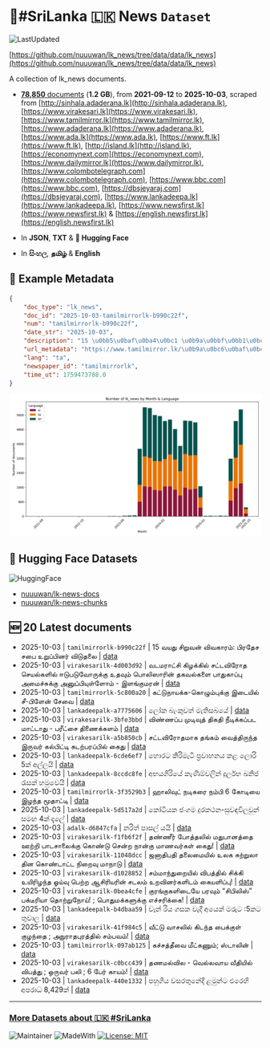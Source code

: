 # 📄#SriLanka 🇱🇰 News `Dataset`

![LastUpdated](https://img.shields.io/badge/last_updated-2025--10--03_12:39:59-green)

[https://github.com/nuuuwan/lk_news/tree/data/data/lk_news](https://github.com/nuuuwan/lk_news/tree/data/data/lk_news)

A collection of lk_news documents.

- [**78,850** documents](https://github.com/nuuuwan/lk_news/tree/data/data/lk_news) (**1.2 GB**), from **2021-09-12** to **2025-10-03**, scraped from [http://sinhala.adaderana.lk](http://sinhala.adaderana.lk), [https://www.virakesari.lk](https://www.virakesari.lk), [https://www.tamilmirror.lk](https://www.tamilmirror.lk), [https://www.adaderana.lk](https://www.adaderana.lk), [https://www.ada.lk](https://www.ada.lk), [https://www.ft.lk](https://www.ft.lk), [http://island.lk](http://island.lk), [https://economynext.com](https://economynext.com), [https://www.dailymirror.lk](https://www.dailymirror.lk), [https://www.colombotelegraph.com](https://www.colombotelegraph.com), [https://www.bbc.com](https://www.bbc.com), [https://dbsjeyaraj.com](https://dbsjeyaraj.com), [https://www.lankadeepa.lk](https://www.lankadeepa.lk), [https://www.newsfirst.lk](https://www.newsfirst.lk) & [https://english.newsfirst.lk](https://english.newsfirst.lk)

- In **JSON**, **TXT** & **🤗 Hugging Face**

- In **සිංහල**, **தமிழ்** & **English**

## 📝 Example Metadata

```json
{
    "doc_type": "lk_news",
    "doc_id": "2025-10-03-tamilmirrorlk-b990c22f",
    "num": "tamilmirrorlk-b990c22f",
    "date_str": "2025-10-03",
    "description": "15 \u0bb5\u0baf\u0ba4\u0bc1 \u0b9a\u0bbf\u0bb1\u0bc1\u0bb5\u0ba9\u0bcd \u0bb5\u0bbf\u0bb5\u0b95\u0bbe\u0bb0\u0bae\u0bcd: \u0baa\u0bbf\u0bb0\u0ba4\u0bc7\u0b9a \u0b9a\u0baa\u0bc8 \u0b89\u0bb1\u0bc1\u0baa\u0bcd\u0baa\u0bbf\u0ba9\u0bb0\u0bcd \u0bb5\u0bbf\u0b9f\u0bc1\u0ba4\u0bb2\u0bc8",
    "url_metadata": "https://www.tamilmirror.lk/\u0b9a\u0bc6\u0baf\u0bcd\u0ba4\u0bbf\u0b95\u0bb3\u0bcd/15-\u0bb5\u0baf\u0ba4\u0bc1-\u0b9a\u0bbf\u0bb1\u0bc1\u0bb5\u0ba9\u0bcd-\u0bb5\u0bbf\u0bb5\u0b95\u0bbe\u0bb0\u0bae\u0bcd-\u0baa\u0bbf\u0bb0\u0ba4\u0bc7\u0b9a-\u0b9a\u0baa\u0bc8-\u0b89\u0bb1\u0bc1\u0baa\u0bcd\u0baa\u0bbf\u0ba9\u0bb0\u0bcd-\u0bb5\u0bbf\u0b9f\u0bc1\u0ba4\u0bb2\u0bc8/175-365693",
    "lang": "ta",
    "newspaper_id": "tamilmirrorlk",
    "time_ut": 1759473788.0
}
```

![Chart](https://raw.githubusercontent.com/nuuuwan/lk_news/refs/heads/data/data/lk_news/docs_by_month_and_lang.png)

## 🤗 Hugging Face Datasets

![HuggingFace](https://img.shields.io/badge/-HuggingFace-FDEE21?style=for-the-badge&logo=HuggingFace)

- [nuuuwan/lk-news-docs](https://huggingface.co/datasets/nuuuwan/lk-news-docs)
- [nuuuwan/lk-news-chunks](https://huggingface.co/datasets/nuuuwan/lk-news-chunks)

## 🆕 20 Latest documents

- 2025-10-03 | `tamilmirrorlk-b990c22f` | 15 வயது சிறுவன் விவகாரம்: பிரதேச சபை உறுப்பினர் விடுதலை | [data](https://github.com/nuuuwan/lk_news/tree/data/data/lk_news/2020s/2025/2025-10-03-tamilmirrorlk-b990c22f)
- 2025-10-03 | `virakesarilk-4d003d92` | வடமராட்சி கிழக்கில் சட்டவிரோத செயல்களில் ஈடுபடுவோருக்கு உதவும் பொலிஸாரின் தகவல்களை பாதுகாப்பு அமைச்சுக்கு அனுப்பியுள்ளோம் - இளங்குமரன் | [data](https://github.com/nuuuwan/lk_news/tree/data/data/lk_news/2020s/2025/2025-10-03-virakesarilk-4d003d92)
- 2025-10-03 | `tamilmirrorlk-5c800a20` | கட்டுநாயக்க-கொழும்புக்கு இடையில் சீ-பிளேன் சேவை | [data](https://github.com/nuuuwan/lk_news/tree/data/data/lk_news/2020s/2025/2025-10-03-tamilmirrorlk-5c800a20)
- 2025-10-03 | `lankadeepalk-a7775606` | ලෝක බැංකුවත්  මැතිසබයේ | [data](https://github.com/nuuuwan/lk_news/tree/data/data/lk_news/2020s/2025/2025-10-03-lankadeepalk-a7775606)
- 2025-10-03 | `virakesarilk-3bfe3bbd` | விண்ணப்ப முடிவுத் திகதி நீடிக்கப்பட மாட்டாது - பரீட்சை திணைக்களம் | [data](https://github.com/nuuuwan/lk_news/tree/data/data/lk_news/2020s/2025/2025-10-03-virakesarilk-3bfe3bbd)
- 2025-10-03 | `virakesarilk-a5b850cb` | சட்டவிரோதமாக தங்கம் வைத்திருந்த இருவர் கல்பிட்டி கடற்பரப்பில் கைது | [data](https://github.com/nuuuwan/lk_news/tree/data/data/lk_news/2020s/2025/2025-10-03-virakesarilk-a5b850cb)
- 2025-10-03 | `lankadeepalk-6cde6ef7` | හොරට කිරිමැටි ප්‍රවාහනය කළ ලොරි 5ක් අල්ලයි | [data](https://github.com/nuuuwan/lk_news/tree/data/data/lk_news/2020s/2025/2025-10-03-lankadeepalk-6cde6ef7)
- 2025-10-03 | `lankadeepalk-8ccdc8fe` | අභයගිරියේ කැණිම්වලින් දුර්ලභ ඛනිජ රැසක් හමුවෙයි | [data](https://github.com/nuuuwan/lk_news/tree/data/data/lk_news/2020s/2025/2025-10-03-lankadeepalk-8ccdc8fe)
- 2025-10-03 | `tamilmirrorlk-3f3529b3` | ஹாலிவுட் நடிகரை நம்பி 6 கோடியை இழந்த மூதாட்டி | [data](https://github.com/nuuuwan/lk_news/tree/data/data/lk_news/2020s/2025/2025-10-03-tamilmirrorlk-3f3529b3)
- 2025-10-03 | `lankadeepalk-5d517a2d` | කෝටියක ජංගම දුරකථන-සුවඳවිලවුන් සමඟ 4ක් දැලේ | [data](https://github.com/nuuuwan/lk_news/tree/data/data/lk_news/2020s/2025/2025-10-03-lankadeepalk-5d517a2d)
- 2025-10-03 | `adalk-d6847cfa` | නරිත් පාසල් යයි | [data](https://github.com/nuuuwan/lk_news/tree/data/data/lk_news/2020s/2025/2025-10-03-adalk-d6847cfa)
- 2025-10-03 | `virakesarilk-f1fb6f2f` | தண்ணீர் போத்தலில் மதுபானத்தை ஊற்றி பாடசாலைக்கு கொண்டு சென்ற நான்கு மாணவர்கள் கைது! | [data](https://github.com/nuuuwan/lk_news/tree/data/data/lk_news/2020s/2025/2025-10-03-virakesarilk-f1fb6f2f)
- 2025-10-03 | `virakesarilk-11048dcc` | ஜனாதிபதி தலைமையில் உலக சுற்றுலா தின கொண்டாட்ட நிறைவு மாநாடு | [data](https://github.com/nuuuwan/lk_news/tree/data/data/lk_news/2020s/2025/2025-10-03-virakesarilk-11048dcc)
- 2025-10-03 | `virakesarilk-d1028852` | சம்மாந்துறையில் விபத்தில் சிக்கி உயிரிழந்த ஓய்வு பெற்ற ஆசிரியரின் சடலம் உறவினர்களிடம் கையளிப்பு! | [data](https://github.com/nuuuwan/lk_news/tree/data/data/lk_news/2020s/2025/2025-10-03-virakesarilk-d1028852)
- 2025-10-03 | `virakesarilk-0bea4cfe` | குரங்குகளிடையே பரவும் “சிபிலிஸ்” பக்டீரியா தொற்றுநோய்! ; பொதுமக்களுக்கு எச்சரிக்கை! | [data](https://github.com/nuuuwan/lk_news/tree/data/data/lk_news/2020s/2025/2025-10-03-virakesarilk-0bea4cfe)
- 2025-10-03 | `lankadeepalk-b4dbaa59` | වෑන් රිය ගසක වැදී අයෙක් මරුට :5කට තුවාල | [data](https://github.com/nuuuwan/lk_news/tree/data/data/lk_news/2020s/2025/2025-10-03-lankadeepalk-b4dbaa59)
- 2025-10-03 | `virakesarilk-41f984c5` | வீட்டு வாசலில் கிடந்த பைக்குள் குழந்தை ; அநுராதபுரத்தில் சம்பவம்! | [data](https://github.com/nuuuwan/lk_news/tree/data/data/lk_news/2020s/2025/2025-10-03-virakesarilk-41f984c5)
- 2025-10-03 | `tamilmirrorlk-097ab125` | கச்சத்தீவை மீட்கணும்; ஸ்டாலின் | [data](https://github.com/nuuuwan/lk_news/tree/data/data/lk_news/2020s/2025/2025-10-03-tamilmirrorlk-097ab125)
- 2025-10-03 | `virakesarilk-c0bcc439` | தணமல்வில - வெல்லவாய வீதியில் விபத்து ; ஒருவர் பலி ; 6 பேர் காயம்! | [data](https://github.com/nuuuwan/lk_news/tree/data/data/lk_news/2020s/2025/2025-10-03-virakesarilk-c0bcc439)
- 2025-10-03 | `lankadeepalk-440e1332` | පහුගිය වසරතුනේදී  ළමුන්ට එරෙහි අපරාධ  8,429ක් | [data](https://github.com/nuuuwan/lk_news/tree/data/data/lk_news/2020s/2025/2025-10-03-lankadeepalk-440e1332)

---

### [More Datasets about 🇱🇰 #SriLanka](https://github.com/nuuuwan/lk_datasets)

![Maintainer](https://img.shields.io/badge/maintainer-nuuuwan-red)
![MadeWith](https://img.shields.io/badge/made_with-python-blue)
[![License: MIT](https://img.shields.io/badge/License-MIT-yellow.svg)](https://opensource.org/licenses/MIT)
